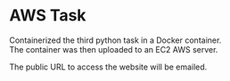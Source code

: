 <h1>AWS Task</h1>

Containerized the third python task in a Docker container. <br>
The container was then uploaded to an EC2 AWS server.

The public URL to access the website will be emailed.
